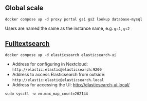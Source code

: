 ## Global scale

```
docker compose up -d proxy portal gs1 gs2 lookup database-mysql
```

Users are named the same as the instance name, e.g. `gs1`, `gs2`

## [Fulltextsearch](https://github.com/nextcloud/fulltextsearch)

```
docker compose up -d elasticsearch elasticsearch-ui
```

- Address for configuring in Nextcloud: `http://elastic:elastic@elasticsearch:9200`
- Address to access Elasticsearch from outside: `http://elastic:elastic@elasticsearch.local`
- Address for accessing the UI: <http://elasticsearch-ui.local/>

`sudo sysctl -w vm.max_map_count=262144`
